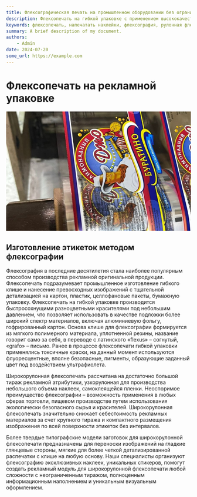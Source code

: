 ```yaml
---
title: Флексографическая печать на промышленном оборудовании без ограничения тиража
description: Флексопечать на гибкой упаковке с применением высококачественных быстросохнущих красок, точным и четким нанесением изображения на поверхность.
keywords: флексопечать, напечатать наклейки, флексография, рулонная флексопечать, стикер, широкорулонная печать, пластик, фольга, картон, штамп, типография
summary: A brief description of my document.
authors:
    - Admin
date: 2024-07-20
some_url: https://example.com
---
```


# Флексопечать на рекламной упаковке
![Пример этикеток](../img/1.png "Готовая напечатанная продукция")
## Изготовление этикеток методом флексографии
Флексография в последние десятилетия стала наиболее популярным способом
производства рекламной оригинальной продукции. Флексопечать подразумевает
промышленное изготовление гибкого клише и нанесение превосходных изображений
с тщательной детализацией на картон, пластик, целлофановые пакеты, бумажную
упаковку. Флексопечать на гибкой упаковке производится быстросохнущими
разноцветными красителями под небольшим давлением, что позволяет использовать в
качестве подложки более широкий спектр материалов, включая алюминиевую фольгу,
гофрированный картон. Основа клише для флексографии формируется из мягкого
полимерного материала, уплотненной резины, название говорит само за себя, в
переводе с латинского «flexus» – согнутый, «grafo» – письмо. Ранее в процессе
флексопечати гибкой упаковки применялись токсичные краски, на данный момент
используются флуоресцентные, вполне безопасные, пигменты, образующие заданный
цвет под воздействием ультрафиолета.


Широкорулонная флексопечать рассчитана на достаточно большой тираж рекламной
атрибутики, узкорулонная для производства небольшого объема наклеек,
самоклеящейся пленки. Неоспоримое преимущество флексографии – возможность
применения в любых сферах торговли, пищевом производстве путем использования
экологически безопасного сырья и красителей. Широкорулонная флексопечать
значительно снижает себестоимость рекламных материалов за счет крупного тиража и
компактного размещения изображения по всей поверхности этикеток без интервалов.


Более твердые типографские модели заготовок для широкорулонной флексопечати
предназначены для переноски изображений на гладкие глянцевые стороны, мягкие для
более четкой детализированной распечатки с клише на любую основу.
Наши специалисты организуют флексографию эксклюзивных наклеек, уникальных
стикеров, помогут создать рекламный модуль для широкорулонной флексопечати
любой сложности с неограниченным тиражом, полноценным информационным
наполнением и уникальным визуальным оформлением.